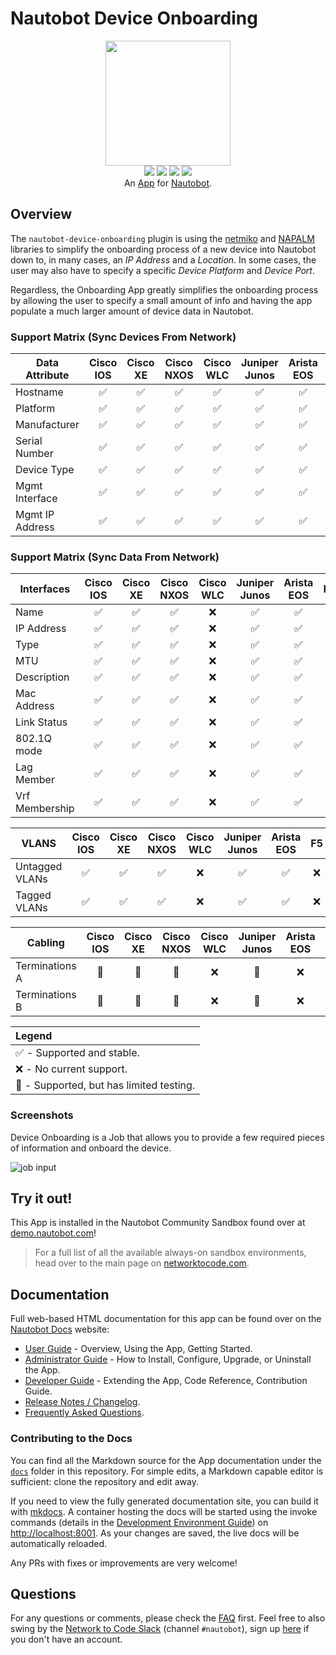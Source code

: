 # Nautobot Device Onboarding

<p align="center">
  <img src="https://raw.githubusercontent.com/nautobot/nautobot-app-device-onboarding/develop/docs/images/icon-DeviceOnboarding.png" class="logo" height="200px">
  <br>
  <a href="https://github.com/nautobot/nautobot-app-device-onboarding/actions"><img src="https://github.com/nautobot/nautobot-app-device-onboarding/actions/workflows/ci.yml/badge.svg?branch=develop"></a>
  <a href="https://docs.nautobot.com/projects/device-onboarding/en/latest/"><img src="https://readthedocs.org/projects/nautobot-plugin-device-onboarding/badge/"></a>
  <a href="https://pypi.org/project/nautobot-device-onboarding/"><img src="https://img.shields.io/pypi/v/nautobot-device-onboarding"></a>
  <a href="https://pypi.org/project/nautobot-device-onboarding/"><img src="https://img.shields.io/pypi/dm/nautobot-device-onboarding"></a>
  <br>
  An <a href="https://networktocode.com/nautobot-apps/">App</a> for <a href="https://nautobot.com/">Nautobot</a>.
</p>

## Overview

The `nautobot-device-onboarding` plugin is using the [netmiko](https://github.com/ktbyers/netmiko) and [NAPALM](https://napalm.readthedocs.io/en/latest/) libraries to simplify the onboarding process of a new device into Nautobot down to, in many cases, an *IP Address* and a *Location*. In some cases, the user may also have to specify a specific *Device Platform* and *Device Port*.

Regardless, the Onboarding App greatly simplifies the onboarding process by allowing the user to specify a small amount of info and having the app populate a much larger amount of device data in Nautobot.

### Support Matrix (Sync Devices From Network)

|     Data Attribute      | Cisco IOS          | Cisco XE           | Cisco NXOS         | Cisco WLC          | Juniper Junos      | Arista EOS         | F5  |
| ----------------------- | :----------------: |  :--------------:  |  :--------------:  |  :--------------:  |  :--------------:  |  :--------------:  | :-: |
| Hostname                | &#9989; | &#9989; | &#9989; | &#9989; | &#9989; | &#9989; | &#x274C; |
| Platform                | &#9989; | &#9989; | &#9989; | &#9989; | &#9989; | &#9989; | &#x274C; |
| Manufacturer            | &#9989; | &#9989; | &#9989; | &#9989; | &#9989; | &#9989; | &#x274C; |
| Serial Number           | &#9989; | &#9989; | &#9989; | &#9989; | &#9989; | &#9989; | &#x274C; |
| Device Type             | &#9989; | &#9989; | &#9989; | &#9989; | &#9989; | &#9989; | &#x274C; |
| Mgmt Interface          | &#9989; | &#9989; | &#9989; | &#9989; | &#9989; | &#9989; | &#x274C; |
| Mgmt IP Address         | &#9989; | &#9989; | &#9989; | &#9989; | &#9989; | &#9989; | &#x274C; |

### Support Matrix (Sync Data From Network)

|     Interfaces          | Cisco IOS          | Cisco XE           | Cisco NXOS         | Cisco WLC          | Juniper Junos      | Arista EOS         | F5  |
| ----------------------- | :----------------: |  :--------------:  |  :--------------:  |  :--------------:  |  :--------------:  |  :--------------:  | :-: |
| Name           | &#9989; | &#9989; | &#9989; | &#x274C; | &#9989; | &#9989; | &#x274C; |
| IP Address     | &#9989; | &#9989; | &#9989; | &#x274C; | &#9989; | &#9989; | &#x274C; |
| Type           | &#9989; | &#9989; | &#9989; | &#x274C; | &#9989; | &#9989; | &#x274C; |
| MTU            | &#9989; | &#9989; | &#9989; | &#x274C; | &#9989; | &#9989; | &#x274C; |
| Description    | &#9989; | &#9989; | &#9989; | &#x274C; | &#9989; | &#9989; | &#x274C; |
| Mac Address    | &#9989; | &#9989; | &#9989; | &#x274C; | &#9989; | &#9989; | &#x274C; |
| Link Status    | &#9989; | &#9989; | &#9989; | &#x274C; | &#9989; | &#9989; | &#x274C; |
| 802.1Q mode    | &#9989; | &#9989; | &#9989; | &#x274C; | &#9989; | &#9989; | &#x274C; |
| Lag Member     | &#9989; | &#9989; | &#9989; | &#x274C; | &#9989; | &#9989; | &#x274C; |
| Vrf Membership | &#9989; | &#9989; | &#9989; | &#x274C; | &#9989; | &#9989; | &#x274C; |

|     VLANS          | Cisco IOS          | Cisco XE           | Cisco NXOS         | Cisco WLC          | Juniper Junos      | Arista EOS         | F5  |
| ----------------------- | :----------------: |  :--------------:  |  :--------------:  |  :--------------:  |  :--------------:  |  :--------------:  | :-: |
| Untagged VLANs       | &#9989; | &#9989; | &#9989; | &#x274C; | &#9989; | &#9989; | &#x274C; |
| Tagged VLANs        | &#9989; | &#9989; | &#9989; | &#x274C; | &#9989; | &#9989; | &#x274C; |

|     Cabling          | Cisco IOS          | Cisco XE           | Cisco NXOS         | Cisco WLC          | Juniper Junos      | Arista EOS         | F5  |
| ----------------------- | :----------------: |  :--------------:  |  :--------------:  |  :--------------:  |  :--------------:  |  :--------------:  | :-: |
|  Terminations A      | &#129514; | &#129514; | &#129514; | &#x274C; | &#129514; | &#x274C; | &#x274C; |
|  Terminations B      | &#129514; | &#129514; | &#129514; | &#x274C; | &#129514; | &#x274C; | &#x274C; |

| Legend |
| :---- |
| &#9989; - Supported and stable. |
| &#x274C; - No current support. |
| &#129514; - Supported, but has limited testing. |

### Screenshots

Device Onboarding is a Job that allows you to provide a few required pieces of information and onboard the device.

![job input](https://raw.githubusercontent.com/nautobot/nautobot-app-device-onboarding/develop/docs/images/sync_devices_inputs.png)

## Try it out!

This App is installed in the Nautobot Community Sandbox found over at [demo.nautobot.com](https://demo.nautobot.com/)!

> For a full list of all the available always-on sandbox environments, head over to the main page on [networktocode.com](https://www.networktocode.com/nautobot/sandbox-environments/).

## Documentation

Full web-based HTML documentation for this app can be found over on the [Nautobot Docs](https://docs.nautobot.com/) website:

- [User Guide](https://docs.nautobot.com/projects/device-onboarding/en/latest/user/app_overview/) - Overview, Using the App, Getting Started.
- [Administrator Guide](https://docs.nautobot.com/projects/device-onboarding/en/latest/admin/install/) - How to Install, Configure, Upgrade, or Uninstall the App.
- [Developer Guide](https://docs.nautobot.com/projects/device-onboarding/en/latest/dev/contributing/) - Extending the App, Code Reference, Contribution Guide.
- [Release Notes / Changelog](https://docs.nautobot.com/projects/device-onboarding/en/latest/admin/release_notes/).
- [Frequently Asked Questions](https://docs.nautobot.com/projects/device-onboarding/en/latest/user/faq/).

### Contributing to the Docs

You can find all the Markdown source for the App documentation under the [`docs`](https://github.com/nautobot/nautobot-app-device-onboarding/tree/develop/docs) folder in this repository. For simple edits, a Markdown capable editor is sufficient: clone the repository and edit away.

If you need to view the fully generated documentation site, you can build it with [mkdocs](https://www.mkdocs.org/). A container hosting the docs will be started using the invoke commands (details in the [Development Environment Guide](https://docs.nautobot.com/projects/device-onboarding/en/latest/dev/dev_environment/#docker-development-environment)) on [http://localhost:8001](http://localhost:8001). As your changes are saved, the live docs will be automatically reloaded.

Any PRs with fixes or improvements are very welcome!

## Questions

For any questions or comments, please check the [FAQ](https://docs.nautobot.com/projects/device-onboarding/en/latest/user/faq/) first. Feel free to also swing by the [Network to Code Slack](https://networktocode.slack.com/) (channel `#nautobot`), sign up [here](http://slack.networktocode.com/) if you don't have an account.
